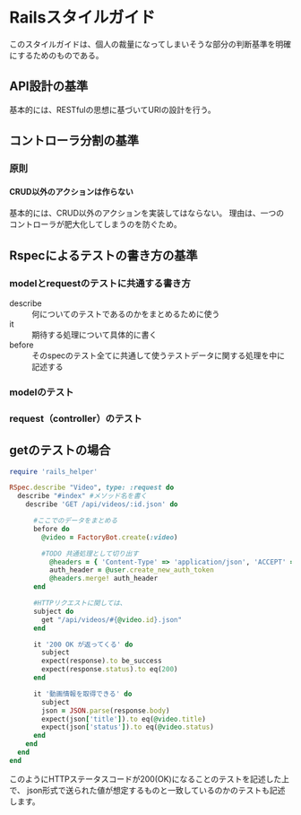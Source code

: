 # Railsスタイルガイド
このスタイルガイドは、個人の裁量になってしまいそうな部分の判断基準を明確にするためのものである。

## API設計の基準
基本的には、RESTfulの思想に基づいてURIの設計を行う。

## コントローラ分割の基準

### 原則
#### CRUD以外のアクションは作らない
基本的には、CRUD以外のアクションを実装してはならない。
理由は、一つのコントローラが肥大化してしまうのを防ぐため。

## Rspecによるテストの書き方の基準
### modelとrequestのテストに共通する書き方

<dl>
  <dt>describe</dt>
  <dd>何についてのテストであるのかをまとめるために使う</dd>
  <dt>it</dt>
  <dd>期待する処理について具体的に書く</dd>
  <dt>before</dt>
  <dd>そのspecのテスト全てに共通して使うテストデータに関する処理を中に記述する</dd>
</dl>

### modelのテスト


### request（controller）のテスト

## getのテストの場合

```ruby:video_spec.rb
require 'rails_helper'

RSpec.describe "Video", type: :request do
  describe "#index" #メソッド名を書く
    describe 'GET /api/videos/:id.json' do

      #ここでのデータをまとめる
      before do
        @video = FactoryBot.create(:video)

        #TODO 共通処理として切り出す
          @headers = { 'Content-Type' => 'application/json', 'ACCEPT' => 'application/json' }
          auth_header = @user.create_new_auth_token
          @headers.merge! auth_header
      end

      #HTTPリクエストに関しては、
      subject do
        get "/api/videos/#{@video.id}.json"
      end

      it '200 OK が返ってくる' do
        subject
        expect(response).to be_success
        expect(response.status).to eq(200)
      end

      it '動画情報を取得できる' do
        subject
        json = JSON.parse(response.body)
        expect(json['title']).to eq(@video.title)
        expect(json['status']).to eq(@video.status)
      end
    end
  end
end

```
このようにHTTPステータスコードが200(OK)になることのテストを記述した上で、
json形式で送られた値が想定するものと一致しているのかのテストも記述します。
